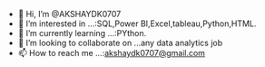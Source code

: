 - 👋 Hi, I’m @AKSHAYDK0707
- 👀 I’m interested in ...:SQL,Power BI,Excel,tableau,Python,HTML.
- 🌱 I’m currently learning ...:PYthon.
- 💞️ I’m looking to collaborate on ...any data analytics job
- 📫 How to reach me ...:akshaydk0707@gmail.com

<!---
AKSHAYDK0707/AKSHAYDK0707 is a ✨ special ✨ repository because its `README.md` (this file) appears on your GitHub profile.
You can click the Preview link to take a look at your changes.
--->
